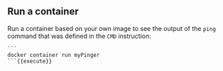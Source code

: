 ## Run a container

Run a container based on your own image to see the output of the `ping` command that was defined in the `CMD` instruction:

	```
	docker container run myPinger
	```{{execute}}

